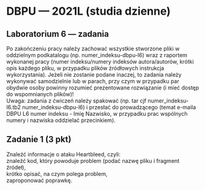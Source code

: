 # DBPU — 2021L (studia dzienne)

## Laboratorium 6 — zadania

Po zakończeniu pracy należy zachować wszystkie stworzone pliki w oddzielnym podkatalogu (np. numer_indeksu-dbpu-l6) wraz z raportem wykonanej pracy (numer indeksu/numery indeksów autora/autorów, krótki opis każdego pliku, w przypadku plików źródłowych instrukcja wykorzystania). Jeżeli nie zostanie podane inaczej, to zadania należy wykonywać samodzielnie lub w parach, przy czym w przypadku par obydwie osoby powinny rozumieć prezentowane rozwiązanie (i mieć dostęp do wspomnianych plików)!  
Uwaga: zadania z ćwiczeń należy spakować (np. tar cjf numer_indeksu-l6.tb2 numer_indeksu-dbpu-l6) i przesłać do prowadzącego (temat e-maila DBPU L6 numer indeksu - Imię Nazwisko, w przypadku prac wspólnych numery i nazwiska oddzielać przecinkiem).

## Zadanie 1 (3 pkt)

Znaleźć informacje o ataku Heartbleed, czyli:  
znaleźć kod, który powoduje problem (podać nazwę pliku i fragment źródeł),  
krótko opisać, na czym polega problem,  
zaproponować poprawkę.
